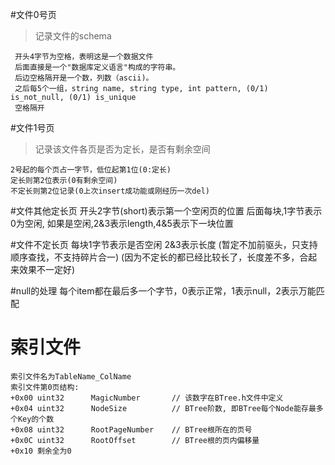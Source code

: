 #文件0号页
> 记录文件的schema
    
     开头4字节为空格，表明这是一个数据文件
     后面直接是一个"数据库定义语言"构成的字符串。
     后边空格隔开是一个数，列数（ascii)。
     之后每5个一组，string name, string type, int pattern, (0/1) is_not_null, (0/1) is_unique
     空格隔开
#文件1号页
> 记录该文件各页是否为定长，是否有剩余空间

    2号起的每个页占一字节，低位起第1位(0:定长)
    定长则第2位表示(0有剩余空间)
    不定长则第2位记录(0上次insert成功能或刚经历一次del)
#文件其他定长页
    开头2字节(short)表示第一个空闲页的位置
    后面每块,1字节表示0为空闲,
    如果是空闲,2&3表示length,4&5表示下一块位置
    
#文件不定长页
    每块1字节表示是否空闲
    2&3表示长度
    (暂定不加前驱头，只支持顺序查找，不支持碎片合一)
    (因为不定长的都已经比较长了，长度差不多，合起来效果不一定好)
    
#null的处理
    每个item都在最后多一个字节，0表示正常，1表示null，2表示万能匹配
    
# 索引文件
    索引文件名为TableName_ColName
    索引文件第0页结构:
    +0x00 uint32      MagicNumber       // 该数字在BTree.h文件中定义
    +0x04 uint32      NodeSize          // BTree阶数, 即BTree每个Node能存最多个Key的个数
    +0x08 uint32      RootPageNumber    // BTree根所在的页号
    +0x0C uint32      RootOffset        // BTree根的页内偏移量
    +0x10 剩余全为0